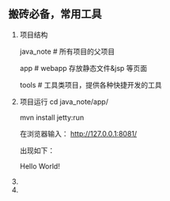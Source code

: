 搬砖必备，常用工具
--

1. 项目结构
	
	java_note # 所有项目的父项目

	app		  # webapp 存放静态文件&jsp 等页面

	tools	  # 工具类项目，提供各种快捷开发的工具

2. 项目运行
	cd java_note/app/

	mvn install jetty:run

	在浏览器输入： http://127.0.0.1:8081/

	出现如下：

	Hello World!

3. 
 
4.   